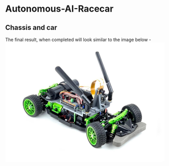 # Autonomous-AI-Racecar

## Chassis and car ##

The final result, when completed will look similar to the image below -
![Image of AI Racecar](https://github.com/Vthehusky/Autonomous-AI-Racecar/blob/main/Images/1.jpeg)

